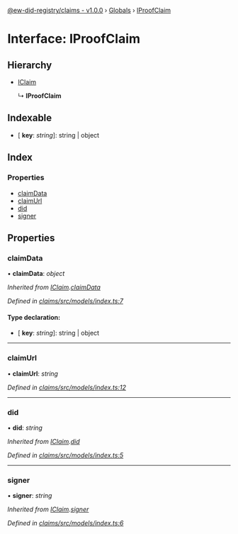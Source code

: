 [@ew-did-registry/claims - v1.0.0](../README.md) › [Globals](../globals.md) › [IProofClaim](iproofclaim.md)

# Interface: IProofClaim

## Hierarchy

* [IClaim](iclaim.md)

  ↳ **IProofClaim**

## Indexable

* \[ **key**: *string*\]: string | object

## Index

### Properties

* [claimData](iproofclaim.md#claimdata)
* [claimUrl](iproofclaim.md#claimurl)
* [did](iproofclaim.md#did)
* [signer](iproofclaim.md#signer)

## Properties

###  claimData

• **claimData**: *object*

*Inherited from [IClaim](iclaim.md).[claimData](iclaim.md#claimdata)*

*Defined in [claims/src/models/index.ts:7](https://github.com/energywebfoundation/ew-did-registry/blob/5e08895/packages/claims/src/models/index.ts#L7)*

#### Type declaration:

* \[ **key**: *string*\]: string | object

___

###  claimUrl

• **claimUrl**: *string*

*Defined in [claims/src/models/index.ts:12](https://github.com/energywebfoundation/ew-did-registry/blob/5e08895/packages/claims/src/models/index.ts#L12)*

___

###  did

• **did**: *string*

*Inherited from [IClaim](iclaim.md).[did](iclaim.md#did)*

*Defined in [claims/src/models/index.ts:5](https://github.com/energywebfoundation/ew-did-registry/blob/5e08895/packages/claims/src/models/index.ts#L5)*

___

###  signer

• **signer**: *string*

*Inherited from [IClaim](iclaim.md).[signer](iclaim.md#signer)*

*Defined in [claims/src/models/index.ts:6](https://github.com/energywebfoundation/ew-did-registry/blob/5e08895/packages/claims/src/models/index.ts#L6)*
